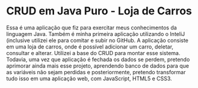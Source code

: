 # CRUD em Java Puro - Loja de Carros
Essa é uma aplicação que fiz para exercitar meus conhecimentos da linguagem Java. Também é minha primeira aplicação utilizando o InteliJ (inclusive utilizei ele para comitar e subir no GitHub.
A aplicação consiste em uma loja de carros, onde é possível adicionar um carro, deletar, consultar e alterar. Utilizei a base do CRUD para montar esse sistema.
Todavia, uma vez que aplicação é fechada os dados se perdem, pretendo aprimorar ainda mais esse projeto, aprendendo banco de dados para que as variáveis não sejam perdidas e posteriormente, pretendo transformar tudo isso em uma aplicação web, com JavaScript, HTML5 e CSS3.
